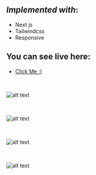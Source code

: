
## *Implemented with*: 
  - Next js
  - Tailwindcss
  - Responsive


## You can see live here:

- [Click Me :)](https://devspace-m-hazara-77.vercel.app/) 

&nbsp;

![alt text](https://res.cloudinary.com/mh77media/image/upload/v1679755924/github/img-38.png)

&nbsp;

![alt text](https://res.cloudinary.com/mh77media/image/upload/v1679755924/github/img-39.png)

&nbsp;

![alt text](https://res.cloudinary.com/mh77media/image/upload/v1679755924/github/img-40.png)

&nbsp;

![alt text](https://res.cloudinary.com/mh77media/image/upload/v1679755924/github/img-41.png)
